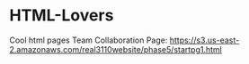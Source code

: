 # HTML-Lovers
Cool html pages
Team Collaboration Page: https://s3.us-east-2.amazonaws.com/real3110website/phase5/startpg1.html
